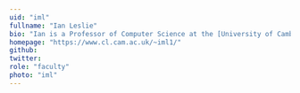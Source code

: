 ```yaml
---
uid: "iml"
fullname: "Ian Leslie"
bio: "Ian is a Professor of Computer Science at the [University of Cambridge Computer Laboratory](http://www.cl.cam.ac.uk/) with interests in operating systems, distributed systems and networks."
homepage: "https://www.cl.cam.ac.uk/~iml1/"
github:
twitter:
role: "faculty"
photo: "iml"
---
```


